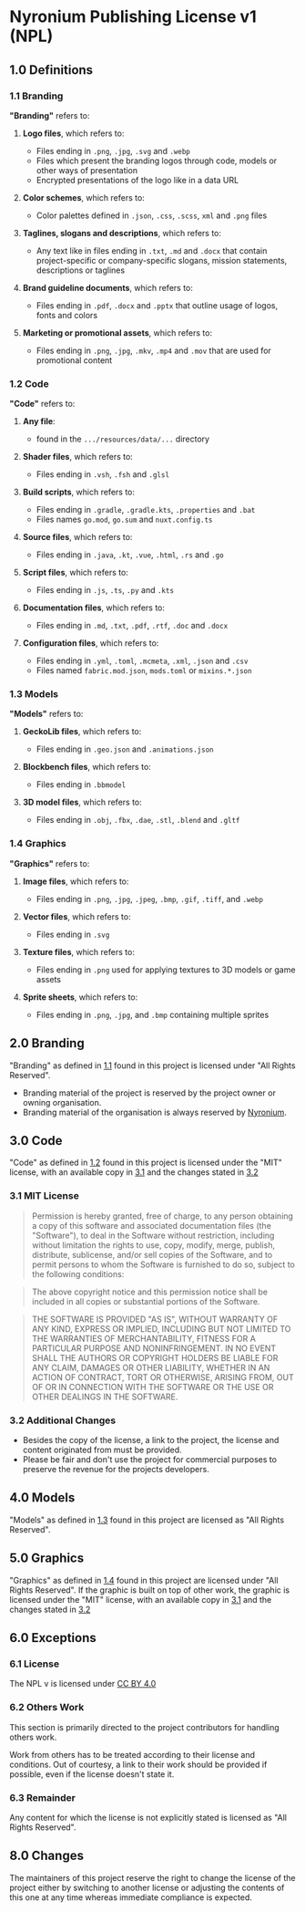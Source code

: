 # Nyronium Publishing License v1 (NPL)

## 1.0 Definitions

### 1.1 Branding
**"Branding"** refers to:

1. **Logo files**, which refers to:
    - Files ending in `.png`, `.jpg`, `.svg` and `.webp`
    - Files which present the branding logos through code, models or other ways of presentation
    - Encrypted presentations of the logo like in a data URL

2. **Color schemes**, which refers to:
    - Color palettes defined in `.json`, `.css`, `.scss`, `xml` and `.png` files

3. **Taglines, slogans and descriptions**, which refers to:
    - Any text like in files ending in `.txt`, `.md` and `.docx` that contain project-specific or company-specific slogans, mission statements, descriptions or taglines

4. **Brand guideline documents**, which refers to:
    - Files ending in `.pdf`, `.docx` and `.pptx` that outline usage of logos, fonts and colors

5. **Marketing or promotional assets**, which refers to:
    - Files ending in `.png`, `.jpg`, `.mkv`, `.mp4` and `.mov` that are used for promotional content

### 1.2 Code
**"Code"** refers to:

1. **Any file**:
    - found in the `.../resources/data/...` directory

2. **Shader files**, which refers to:
    - Files ending in `.vsh`, `.fsh` and `.glsl`

3. **Build scripts**, which refers to:
    - Files ending in `.gradle`, `.gradle.kts`, `.properties` and `.bat`
    - Files names `go.mod`, `go.sum` and `nuxt.config.ts`

4. **Source files**, which refers to:
    - Files ending in `.java`, `.kt`, `.vue`, `.html`, `.rs` and `.go`

5. **Script files**, which refers to:
    - Files ending in `.js`, `.ts`, `.py` and `.kts`

6. **Documentation files**, which refers to:
    - Files ending in `.md`, `.txt`, `.pdf`, `.rtf`, `.doc` and `.docx`

7. **Configuration files**, which refers to:
    - Files ending in `.yml`, `.toml`, `.mcmeta`, `.xml`, `.json` and `.csv`
    - Files named `fabric.mod.json`, `mods.toml` or `mixins.*.json`

### 1.3 Models
**"Models"** refers to:

1. **GeckoLib files**, which refers to:
    - Files ending in `.geo.json` and `.animations.json`

2. **Blockbench files**, which refers to:
    - Files ending in `.bbmodel`

3. **3D model files**, which refers to:
    - Files ending in `.obj`, `.fbx`, `.dae`, `.stl`, `.blend` and `.gltf`

### 1.4 Graphics
**"Graphics"** refers to:

1. **Image files**, which refers to:
    - Files ending in `.png`, `.jpg`, `.jpeg`, `.bmp`, `.gif`, `.tiff`, and `.webp`

2. **Vector files**, which refers to:
    - Files ending in `.svg`

3. **Texture files**, which refers to:
    - Files ending in `.png` used for applying textures to 3D models or game assets

4. **Sprite sheets**, which refers to:
    - Files ending in `.png`, `.jpg`, and `.bmp` containing multiple sprites

## 2.0 Branding
"Branding" as defined in [1.1](#11-branding) found in this project is licensed under "All Rights Reserved".
- Branding material of the project is reserved by the project owner or owning organisation.
- Branding material of the organisation is always reserved by [Nyronium](https://github.com/nyronium).

## 3.0 Code
"Code" as defined in [1.2](#12-code) found in this project is licensed under the "MIT" license, with an available copy in [3.1](#31-mit-license) and the changes stated in [3.2](#32-additional-changes)

### 3.1 MIT License
> Permission is hereby granted, free of charge, to any person obtaining a copy
> of this software and associated documentation files (the "Software"), to deal
> in the Software without restriction, including without limitation the rights
> to use, copy, modify, merge, publish, distribute, sublicense, and/or sell
> copies of the Software, and to permit persons to whom the Software is
> furnished to do so, subject to the following conditions:

> The above copyright notice and this permission notice shall be included in all
> copies or substantial portions of the Software.

> THE SOFTWARE IS PROVIDED "AS IS", WITHOUT WARRANTY OF ANY KIND, EXPRESS OR
> IMPLIED, INCLUDING BUT NOT LIMITED TO THE WARRANTIES OF MERCHANTABILITY,
> FITNESS FOR A PARTICULAR PURPOSE AND NONINFRINGEMENT. IN NO EVENT SHALL THE
> AUTHORS OR COPYRIGHT HOLDERS BE LIABLE FOR ANY CLAIM, DAMAGES OR OTHER
> LIABILITY, WHETHER IN AN ACTION OF CONTRACT, TORT OR OTHERWISE, ARISING FROM,
> OUT OF OR IN CONNECTION WITH THE SOFTWARE OR THE USE OR OTHER DEALINGS IN THE
> SOFTWARE.

### 3.2 Additional Changes
- Besides the copy of the license, a link to the project, the license and content originated from must be provided.
- Please be fair and don't use the project for commercial purposes to preserve the revenue for the projects developers.

## 4.0 Models
"Models" as defined in [1.3](#13-models) found in this project are licensed as "All Rights Reserved".

## 5.0 Graphics
"Graphics" as defined in [1.4](#14-graphics) found in this project are licensed under "All Rights Reserved". If the graphic is built on top of other work, the graphic is licensed under the "MIT" license, with an available copy in [3.1](#31-mit-license) and the changes stated in [3.2](#32-additional-changes)

## 6.0 Exceptions

### 6.1 License
The NPL v is licensed under [CC BY 4.0](https://creativecommons.org/licenses/by/4.0/)

### 6.2 Others Work
This section is primarily directed to the project contributors for handling others work.

Work from others has to be treated according to their license and conditions.
Out of courtesy, a link to their work should be provided if possible, even if the license doesn't state it.

### 6.3 Remainder
Any content for which the license is not explicitly stated is licensed as "All Rights Reserved".

## 8.0 Changes
The maintainers of this project reserve the right to change the license of the project either by switching to another license or adjusting the contents of this one at any time whereas immediate compliance is expected.
